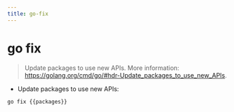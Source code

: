 ```yaml
---
title: go-fix
---
```

# go fix

> Update packages to use new APIs.
> More information: <https://golang.org/cmd/go/#hdr-Update_packages_to_use_new_APIs>.

- Update packages to use new APIs:

`go fix {{packages}}`
